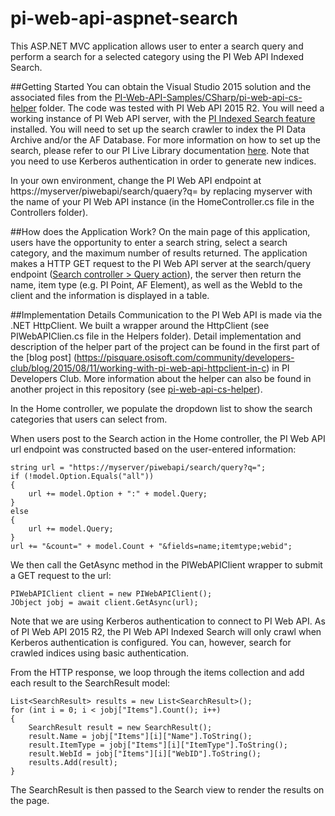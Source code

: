 # pi-web-api-aspnet-search
This ASP.NET MVC application allows user to enter a search query and perform a search for a selected category using the PI Web API Indexed Search.

##Getting Started
You can obtain the Visual Studio 2015 solution and the associated files from the [PI-Web-API-Samples/CSharp/pi-web-api-cs-helper](./) folder. The code was tested with PI Web API 2015 R2. You will need a working instance of PI Web API server, with the [PI Indexed Search feature](https://livelibrary.osisoft.com/LiveLibrary/content/en/web-api-v2/GUID-78EA0D36-5BDD-4F40-99FB-6D48D62B15DA) installed. You will need to set up the search crawler to index the PI Data Archive and/or the AF Database. For more information on how to set up the search, please refer to our PI Live Library documentation [here](https://livelibrary.osisoft.com/LiveLibrary/content/en/web-api-v2/GUID-D847876F-A9A3-4089-89C8-5205FBCF9198#addHistory=true&filename=GUID-16B3943B-0F1C-4BAF-94B0-0872AB00F797.xml&docid=GUID-16B3943B-0F1C-4BAF-94B0-0872AB00F797&inner_id=&tid=&query=&scope=&resource=&toc=false&eventType=lcContent.loadDocGUID-16B3943B-0F1C-4BAF-94B0-0872AB00F797). Note that you need to use Kerberos authentication in order to generate new indices.

In your own environment, change the PI Web API endpoint at https://myserver/piwebapi/search/quaery?q= by replacing myserver with the name of your PI Web API instance (in the HomeController.cs file in the Controllers folder).

##How does the Application Work?
On the main page of this application, users have the opportunity to enter a search string, select a search category, and the maximum number of results returned. The application makes a HTTP GET request to the PI Web API server at the search/query endpoint ([Search controller > Query action](https://techsupport.osisoft.com/Documentation/PI-Web-API/help/controllers/search/actions/query.html)), the server then return the name, item type (e.g. PI Point, AF Element), as well as the WebId to the client and the information is displayed in a table. 

##Implementation Details
Communication to the PI Web API is made via the .NET HttpClient. We built a wrapper around the HttpClient (see PIWebAPIClien.cs file in the Helpers folder). Detail implementation and description of the helper part of the project can be found in the first part of the [blog post] (https://pisquare.osisoft.com/community/developers-club/blog/2015/08/11/working-with-pi-web-api-httpclient-in-c) in PI Developers Club. More information about the helper can also be found in another project in this repository (see [pi-web-api-cs-helper](../pi-web-api-cs-helper)).

In the Home controller, we populate the dropdown list to show the search categories that users can select from. 

When users post to the Search action in the Home controller, the PI Web API url endpoint was constructed based on the user-entered information:
```
string url = "https://myserver/piwebapi/search/query?q=";
if (!model.Option.Equals("all"))
{
    url += model.Option + ":" + model.Query;
}
else
{
    url += model.Query;
}
url += "&count=" + model.Count + "&fields=name;itemtype;webid";
```

We then call the GetAsync method in the PIWebAPIClient wrapper to submit a GET request to the url:
```
PIWebAPIClient client = new PIWebAPIClient();
JObject jobj = await client.GetAsync(url);
```
Note that we are using Kerberos authentication to connect to PI Web API. As of PI Web API 2015 R2, the PI Web API Indexed Search will only crawl when Kerberos authentication is configured. You can, however, search for crawled indices using basic authentication.

From the HTTP response, we loop through the items collection and add each result to the SearchResult model:
```
List<SearchResult> results = new List<SearchResult>();
for (int i = 0; i < jobj["Items"].Count(); i++)
{
    SearchResult result = new SearchResult();
    result.Name = jobj["Items"][i]["Name"].ToString();
    result.ItemType = jobj["Items"][i]["ItemType"].ToString();
    result.WebId = jobj["Items"][i]["WebID"].ToString();
    results.Add(result);
}
```

The SearchResult is then passed to the Search view to render the results on the page.
